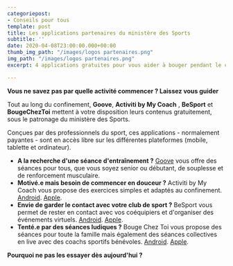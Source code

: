 ```yaml
---
categoriepost:
- Conseils pour tous
template: post
title: Les applications partenaires du ministère des Sports
subtitle: ''
date: 2020-04-08T23:00:00.000+00:00
thumb_img_path: "/images/logos partenaires.png"
img_path: "/images/logos partenaires.png"
excerpt: 4 applications gratuites pour vous aider à bouger pendant le confinement.

---
```

**Vous ne savez pas par quelle activité commencer ? Laissez vous guider**

Tout au long du confinement, **Goove**, **Activiti by My Coach** , **BeSport** et **BougeChezToi** mettent à votre disposition leurs contenus gratuitement, sous le patronage du ministère des Sports.

Conçues par des professionnels du sport, ces applications - normalement payantes - sont en accès libre sur les différentes plateformes (mobile, tablette et ordinateur).

* **A la recherche d'une séance d'entraînement ?** [Goove](https://www.goove.app/free-access/themes) vous offre des séances pour tous, que vous soyez senior ou débutant, de souplesse et de renforcement musculaire.
* **Motivé.e mais besoin de commencer en douceur ?** Activiti by My Coach vous propose des exercices simples et adaptés au confinement. [Android](https://play.google.com/store/apps/details?id=com.mycoachsport.activiti&hl=en_US). [Apple](https://apps.apple.com/fr/app/activiti-x-mycoach/id1503192846).
* **Envie de garder le contact avec votre club de sport ?** BeSport vous permet de rester en contact avec vos coéquipiers et d'organiser des événements virtuels. [Android](https://play.google.com/store/apps/details?id=com.besport.www.mobile&hl=en_GB). [Apple](https://apps.apple.com/us/app/be-sport/id1104216922).
* **Tenté.e par des séances ludiques ?** Bouge Chez Toi vous propose des séances pour toute la famille mais également des séances collectives en live avec des coachs sportifs bénévoles. [Android](https://play.google.com/store/apps/details?id=com.mile_up.bouge_chez_toi.bouge_chez_toi&hl=en). [Apple](https://apps.apple.com/us/app/bougecheztoi/id1504279693).

**Pourquoi ne pas les essayer dès aujourd'hui ?**